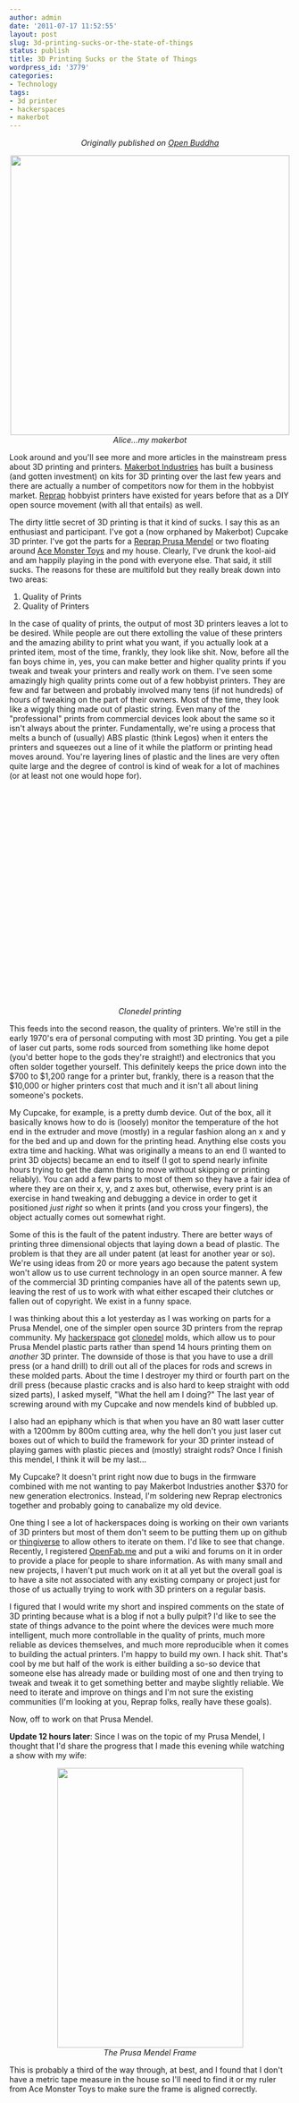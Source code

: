 ```yaml
---
author: admin
date: '2011-07-17 11:52:55'
layout: post
slug: 3d-printing-sucks-or-the-state-of-things
status: publish
title: 3D Printing Sucks or the State of Things
wordpress_id: '3779'
categories:
- Technology
tags:
- 3d printer
- hackerspaces
- makerbot
---
```

<p style="text-align:center"><em>Originally published on <a href="http://www.openbuddha.com/2011/07/17/3d-printing-sucks-or-the-state-of-things/">Open Buddha</a></em></p>
<p style="text-align: center"><a href="http://www.flickr.com/photos/albill/5255741204/" title="Untitled by albill, on Flickr"><img src="http://farm6.static.flickr.com/5085/5255741204_279e469386.jpg" width="500" height="500" alt=""></a><br><em>Alice...my makerbot</em></p>
Look around and you'll see more and more articles in the mainstream press about 3D printing and printers. <a href="http://www.makerbot.com">Makerbot Industries</a> has built a business (and gotten investment) on kits for 3D printing over the last few years and there are actually a number of competitors now for them in the hobbyist market. <a href="http://reprap.org/">Reprap</a> hobbyist printers have existed for years before that as a DIY open source movement (with all that entails) as well.

The dirty little secret of 3D printing is that it kind of sucks. I say this as an enthusiast and participant. I've got a (now orphaned by Makerbot) Cupcake 3D printer. I've got the parts for a <a href="http://reprap.org/wiki/Prusa_Mendel">Reprap Prusa Mendel</a> or two floating around <a href="http://www.acemonstertoys.org">Ace Monster Toys</a> and my house. Clearly, I've drunk the kool-aid and am happily playing in the pond with everyone else. That said, it still sucks. The reasons for these are multifold but they really break down into two areas:
<ol><li>Quality of Prints</li><li>Quality of Printers</li></ol>
In the case of quality of prints, the output of most 3D printers leaves a lot to be desired. While people are out there extolling the value of these printers and the amazing ability to print what you want, if you actually look at a printed item, most of the time, frankly, they look like shit. Now, before all the fan boys chime in, yes, you can make better and higher quality prints if you tweak and tweak your printers and really work on them. I've seen some amazingly high quality prints come out of a few hobbyist printers. They are few and far between and probably involved many tens (if not hundreds) of hours of tweaking on the part of their owners. Most of the time, they look like a wiggly thing made out of plastic string. Even many of the "professional" prints from commercial devices look about the same so it isn't always about the printer. Fundamentally, we're using a process that melts a bunch of (usually) ABS plastic (think Legos) when it enters the printers and squeezes out a line of it while the platform or printing head moves around. You're layering lines of plastic and the lines are very often quite large and the degree of control is kind of weak for a lot of machines (or at least not one would hope for).

<p style="text-align:center"><object width="480" height="390"><param name="movie" value="http://www.youtube.com/v/GryJo5CiJ-Q?version=3&amp;hl=en_US"></param><param name="allowFullScreen" value="true"></param><param name="allowscriptaccess" value="always"></param><embed src="http://www.youtube.com/v/GryJo5CiJ-Q?version=3&amp;hl=en_US" type="application/x-shockwave-flash" width="480" height="390" allowscriptaccess="always" allowfullscreen="true"></embed></object><br><em>Clonedel printing</em></p>

This feeds into the second reason, the quality of printers. We're still in the early 1970's era of personal computing with most 3D printing. You get a pile of laser cut parts, some rods sourced from something like home depot (you'd better hope to the gods they're straight!) and electronics that you often solder together yourself. This definitely keeps the price down into the $700 to $1,200 range for a printer but, frankly, there is a reason that the $10,000 or higher printers cost that much and it isn't all about lining someone's pockets. 

My Cupcake, for example, is a pretty dumb device. Out of the box, all it basically knows how to do is (loosely) monitor the temperature of the hot end in the extruder and move (mostly) in a regular fashion along an x and y for the bed and up and down for the printing head. Anything else costs you extra time and hacking. What was originally a means to an end (I wanted to print 3D objects) became an end to itself (I got to spend nearly infinite hours trying to get the damn thing to move without skipping or printing reliably). You can add a few parts to most of them so they have a fair idea of where they are on their x, y, and z axes but, otherwise, every print is an exercise in hand tweaking and debugging a device in order to get it positioned <em>just right</em> so when it prints (and you cross your fingers), the object actually comes out somewhat right. 

Some of this is the fault of the patent industry. There are better ways of printing three dimensional objects that laying down a bead of plastic. The problem is that they are all under patent (at least for another year or so). We're using ideas from 20 or more years ago because the patent system won't allow us to use current technology in an open source manner. A few of the commercial 3D printing companies have all of the patents sewn up, leaving the rest of us to work with what either escaped their clutches or fallen out of copyright. We exist in a funny space.

I was thinking about this a lot yesterday as I was working on parts for a Prusa Mendel, one of the simpler open source 3D printers from the reprap community. My <a href="http://www.acemonstertoys.org">hackerspace</a> got <a href="http://reprap.org/wiki/Clonedel">clonedel</a> molds, which allow us to pour Prusa Mendel plastic parts rather than spend 14 hours printing them on <em>another</em> 3D printer. The downside of those is that you have to use a drill press (or a hand drill) to drill out all of the places for rods and screws in these molded parts. About the time I destroyer my third or fourth part on the drill press (because plastic cracks and is also hard to keep straight with odd sized parts), I asked myself, "What the hell am I doing?" The last year of screwing around with my Cupcake and now mendels kind of bubbled up. 

I also had an epiphany which is that when you have an 80 watt laser cutter with a 1200mm by 800m cutting area, why the hell don't you just laser cut boxes out of which to build the framework for your 3D printer instead of playing games with plastic pieces and (mostly) straight rods? Once I finish this mendel, I think it will be my last...

My Cupcake? It doesn't print right now due to bugs in the firmware combined with me not wanting to pay Makerbot Industries another $370 for new generation electronics. Instead, I'm soldering new Reprap electronics together and probably going to canabalize my old device. 

One thing I see a lot of hackerspaces doing is working on their own variants of 3D printers but most of them don't seem to be putting them up on github or <a href="http://www.thingiverse.com/">thingiverse</a> to allow others to iterate on them. I'd like to see that change. Recently, I registered <a href="http://openfab.me/wiki/Main_Page">OpenFab.me</a> and put a wiki and forums on it in order to provide a place for people to share information. As with many small and new projects, I haven't put much work on it at all yet but the overall goal is to have a site not associated with any existing company or project just for those of us actually trying to work with 3D printers on a regular basis. 

I figured that I would write my short and inspired comments on the state of 3D printing because what is a blog if not a bully pulpit? I'd like to see the state of things advance to the point where the devices were much more intelligent, much more controllable in the quality of prints, much more reliable as devices themselves, and much more reproducible when it comes to building the actual printers. I'm happy to build my own. I hack shit. That's cool by me but half of the work is either building a so-so device that someone else has already made or building most of one and then trying to tweak and tweak it to get something better and maybe slightly reliable. We need to iterate and improve on things and I'm not sure the existing communities (I'm looking at you, Reprap folks, really have these goals).

Now, off to work on that Prusa Mendel.

<strong>Update 12 hours later</strong>: Since I was on the topic of my Prusa Mendel, I thought that I'd share the progress that I made this evening while watching a show with my wife:
<p style="text-align: center"><a href="http://www.flickr.com/photos/albill/5949106371/" title="Untitled by albill, on Flickr"><img src="http://farm7.static.flickr.com/6021/5949106371_9fdb3b6826.jpg" width="333" height="500" alt=""></a><br><em>The Prusa Mendel Frame</em></p>
This is probably a third of the way through, at best, and I found that I don't have a metric tape measure in the house so I'll need to find it or my ruler from Ace Monster Toys to make sure the frame is aligned correctly.
